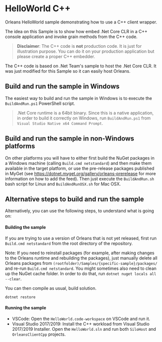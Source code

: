 # HelloWorld C++
Orleans HelloWorld sample demonstrating how to use a C++ client wrapper.

The idea on this Sample is to show how embed .Net Core CLR in a C++ console application and invoke grain methods from the C++ code.

> **Disclaimer**: The C++ code is **not** production code. It is just for illustration purpose. You can do it on your production application but please create a proper C++ embedder.

The C++ code is based on .Net Team's sample to host the .Net Core CLR. It was just modified for this Sample so it can easily host Orleans.

## Build and run the sample in Windows
The easiest way to build and run the sample in Windows is to execute the `BuildAndRun.ps1` PowerShell script.

> .Net Core runtime is a 64bit binary. Since this is a native application, in order to build it correctly on Windows, run `BuildAndRun.ps1` from `Visual Studio Native x64 Command Prompt`.

## Build and run the sample in non-Windows platforms
On other platforms you will have to either first build the NuGet packages in a Windows machine (calling `Build.cmd netstandard`) and then make them available in the target platform, 
or use the pre-release packages published in MyGet (see https://dotnet.myget.org/gallery/orleans-prerelease for more information on how to add the feed).
Then just execute the `BuildAndRun.sh` bash script for Linux and `BuildAndRunOSX.sh` for Mac OSX.

## Alternative steps to build and run the sample
Alternatively, you can use the following steps, to understand what is going on:

#### Building the sample
If you are trying to use a version of Orleans that is not yet released, first run `Build.cmd netstandard` from the root directory of the repository.

Note: If you need to reinstall packages (for example, after making changes to the Orleans runtime and rebuilding the packages), just manually delete all Orleans packages from `(rootfolder)/Samples/{specific-sample}/packages/` and re-run `Build.cmd netstandard`. You might sometimes also need to clean up the NuGet cache folder. In order to do that, run `dotnet nuget locals all --clear`.

You can then compile as usual, build solution.

```
dotnet restore
```

#### Running the sample

- VSCode: Open the `HelloWorld.code-workspace` on VSCode and run it.
- Visual Studio 2017/2019: Install the C++ workload from Visual Studio 2017/2019 Installer. Open the `HelloWorld.sln` and run both `SiloHost` and `OrleansClientCpp` projects.

